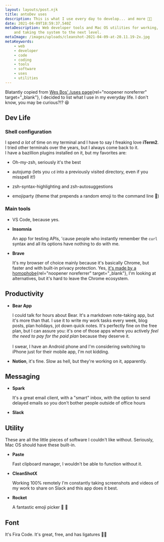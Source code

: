 ```yaml
---
layout: layouts/post.njk
title: antoDev uses
description: This is what I use every day to develop... and more 💪🏻
date: 2021-04-09T18:59:37.540Z
metaDescription: Web developer tools and Mac OS utilities for working, blogging
    and taking the system to the next level.
metaImage: /images/uploads/cleanshot-2021-04-09-at-20.11.19-2x.jpg
metaKeywords:
    - web
    - developer
    - code
    - coding
    - tools
    - software
    - uses
    - utilities
---
```


Blatantly copied from [Wes Bos' /uses page](https://wesbos.com/uses){rel="noopener noreferrer" target="\_blank"}, I decided to list what I use in my everyday life. I don't know, you may be curious?!? 😆

## Dev Life

### Shell configuration

I spend _a lot_ of time on my terminal and I have to say I freaking love **iTerm2**. I tried other terminals over the years, but I always come back to it.\
I have a bazillion plugins installed on it, but my favorites are:

-   Oh-my-zsh, seriously it's the best

-   autojump (lets you `cd` into a previously visited directory, even if you misspell it!)

-   zsh-syntax-highlighting and zsh-autosuggestions

-   emojiparty (theme that prepends a random emoji to the command line 🥳)

### Main tools

-   VS Code, because yes.
-   **Insomnia**

    An app for testing APIs, 'cause people who instantly remember the `curl` syntax and all its options have nothing to do with me.

-   **Brave**

    It's my browser of choice mainly because it's basically Chrome, but faster and with built-in privacy protection. Yes, [it's made by a homophobe](https://www.reuters.com/article/us-mozilla-ceo-resignation-idUSBREA321Y320140403){rel="noopener noreferrer" target="\_blank"}, I'm looking at alternatives, but it's hard to leave the Chrome ecosystem.

## Productivity

-   **Bear App**

    I could talk for hours about Bear. It's a markdown note-taking app, but it's more than that. I use it to write my work tasks every week, blog posts, plan holidays, jot down quick notes. It's perfectly fine on the free plan, but I can assure you: it's one of those apps where you actively _feel the need to pay for the paid plan_ because they deserve it. \
    \
    I swear, I have an Android phone and I'm considering switching to iPhone just for their mobile app, I'm not kidding.

-   **Notion**, it's fine. Slow as hell, but they're working on it, apparently.

## Messaging

-   **Spark**

    It's a great email client, with a "smart" inbox, with the option to send delayed emails so you don't bother people outside of office hours

-   **Slack**

## Utility

These are all the little pieces of software I couldn't like without. Seriously, Mac OS should have these built-in.

-   **Paste**

    Fast clipboard manager, I wouldn't be able to function without it.

-   **CleanShotX**

    Working 100% remotely I'm constantly taking screenshots and videos of my work to share on Slack and this app does it best.

-   **Rocket**

    A fantastic emoji picker 🚀 💯

## Font

It's Fira Code. It's great, free, and has ligatures 💅🏻
